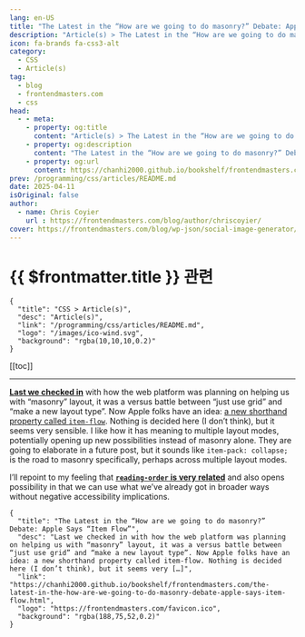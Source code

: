 ```yaml
---
lang: en-US
title: "The Latest in the “How are we going to do masonry?” Debate: Apple Says “Item Flow”"
description: "Article(s) > The Latest in the “How are we going to do masonry?” Debate: Apple Says “Item Flow”"
icon: fa-brands fa-css3-alt
category:
  - CSS
  - Article(s)
tag:
  - blog
  - frontendmasters.com
  - css
head:
  - - meta:
    - property: og:title
      content: "Article(s) > The Latest in the “How are we going to do masonry?” Debate: Apple Says “Item Flow”"
    - property: og:description
      content: "The Latest in the “How are we going to do masonry?” Debate: Apple Says “Item Flow”"
    - property: og:url
      content: https://chanhi2000.github.io/bookshelf/frontendmasters.com/the-latest-in-the-how-are-we-going-to-do-masonry-debate-apple-says-item-flow.html
prev: /programming/css/articles/README.md
date: 2025-04-11
isOriginal: false
author:
  - name: Chris Coyier
    url : https://frontendmasters.com/blog/author/chriscoyier/
cover: https://frontendmasters.com/blog/wp-json/social-image-generator/v1/image/5565
---
```


# {{ $frontmatter.title }} 관련

```component VPCard
{
  "title": "CSS > Article(s)",
  "desc": "Article(s)",
  "link": "/programming/css/articles/README.md",
  "logo": "/images/ico-wind.svg",
  "background": "rgba(10,10,10,0.2)"
}
```

[[toc]]

---

<SiteInfo
  name="The Latest in the “How are we going to do masonry?” Debate: Apple Says “Item Flow”"
  desc="Last we checked in with how the web platform was planning on helping us with “masonry” layout, it was a versus battle between “just use grid” and “make a new layout type”. Now Apple folks have an idea: a new shorthand property called item-flow. Nothing is decided here (I don’t think), but it seems very […]"
  url="https://frontendmasters.com/blog/the-latest-in-the-how-are-we-going-to-do-masonry-debate-apple-says-item-flow/"
  logo="https://frontendmasters.com/favicon.ico"
  preview="https://frontendmasters.com/blog/wp-json/social-image-generator/v1/image/5565"/>

[**Last we checked in**](/frontendmasters.com/feedback-on-masonry-layout.md) with how the web platform was planning on helping us with “masonry” layout, it was a versus battle between “just use grid” and “make a new layout type”. Now Apple folks have an idea: [<VPIcon icon="iconfont icon-webkit"/>a new shorthand property called `item-flow`](https://webkit.org/blog/16587/item-flow-part-1-a-new-unified-concept-for-layout/). Nothing is decided here (I don’t think), but it seems very sensible. I like how it has meaning to multiple layout modes, potentially opening up new possibilities instead of masonry alone. They are going to elaborate in a future post, but it sounds like `item-pack: collapse;` is the road to masonry specifically, perhaps across multiple layout modes.

I’ll repoint to my feeling that [**`reading-order` is very related**](/frontendmasters.com/masonry-and-reading-order.md) and also opens possibility in that we can use what we’ve already got in broader ways without negative accessibility implications.

<!-- TODO: add ARTICLE CARD -->
```component VPCard
{
  "title": "The Latest in the “How are we going to do masonry?” Debate: Apple Says “Item Flow”",
  "desc": "Last we checked in with how the web platform was planning on helping us with “masonry” layout, it was a versus battle between “just use grid” and “make a new layout type”. Now Apple folks have an idea: a new shorthand property called item-flow. Nothing is decided here (I don’t think), but it seems very […]",
  "link": "https://chanhi2000.github.io/bookshelf/frontendmasters.com/the-latest-in-the-how-are-we-going-to-do-masonry-debate-apple-says-item-flow.html",
  "logo": "https://frontendmasters.com/favicon.ico",
  "background": "rgba(188,75,52,0.2)"
}
```
